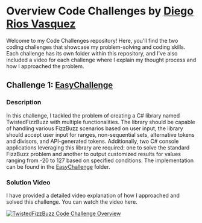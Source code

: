# Overview Code Challenges by [**Diego Rios Vasquez**](https://github.com/diegoVasquez600)
Welcome to my Code Challenges repository! Here, you'll find the two coding challenges that showcase my problem-solving and coding skills. Each challenge has its own folder within this repository, and I've also included a video for each challenge where I explain my thought process and how I approached the problem.

## Challenge 1: [EasyChallenge](https://github.com/diegoVasquez600/CodeChallenges_Velozient/tree/main/EasyChallenge)
### Description
In this challenge, I tackled the problem of creating a C# library named TwistedFizzBuzz with multiple functionalities. The library should be capable of handling various FizzBuzz scenarios based on user input, the library should accept user input for ranges, non-sequential sets, alternative tokens and divisors, and API-generated tokens. Additionally, two C# console applications leveraging this library are required: one to solve the standard FizzBuzz problem and another to output customized results for values ranging from -20 to 127 based on specified conditions. The implementation can be found in the [EasyChallenge](https://github.com/diegoVasquez600/CodeChallenges_Velozient/tree/main/EasyChallenge) folder.

### Solution Video
I have provided a detailed video explanation of how I approached and solved this challenge. You can watch the video here.

[![TwistedFizzBuzz Code Challenge Overview](https://markdown-videos-api.jorgenkh.no/url?url=https%3A%2F%2Fwww.youtube.com%2Fembed%2FnPy_HUD9znI%3Fsi%3DKcv5Qrv9QovgSS9S)](https://www.youtube.com/embed/nPy_HUD9znI?si=Kcv5Qrv9QovgSS9S)

